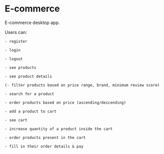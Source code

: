 # E-commerce

  E-commerce desktop app.
  
  Users can:
  
    - register
    
    - login
    
    - logout
    
    - see products
    
    - see product details
    
    (- filter products based on price range, brand, minimum review score)
    
    - search for a product
    
    - order products based on price (ascending/descending)
    
    - add a product to cart
    
    - see cart
    
    - increase quantity of a product inside the cart
    
    - order products present in the cart
    
    - fill in their order details & pay
    




